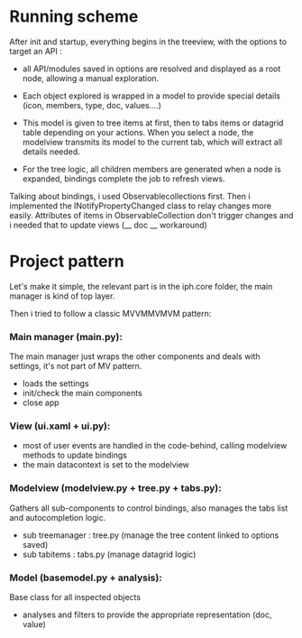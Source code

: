 # Running scheme

After init and startup, everything begins in the treeview, with the options to target an API :
- all API/modules saved in options are resolved and displayed as a root node, allowing a manual exploration.

- Each object explored is wrapped in a model to provide special details (icon, members, type, doc, values....) 
- This model is given to tree items at first, then to tabs items or datagrid table depending on your actions.
When you select a node, the modelview transmits its model to the current tab, which will extract all details needed.

- For the tree logic, all children members are generated when a node is expanded, 
bindings complete the job to refresh views.

Talking about bindings, i used Observablecollections first.
Then i implemented the INotifyPropertyChanged class to relay changes more easily.
Attributes of items in ObservableCollection don't trigger changes and i needed that to update views (__ doc __ workaround)




# Project pattern


Let's make it simple, the relevant part is in the iph.core folder, the main manager is kind of top layer.

Then i tried to follow a classic MVVMMVMVM pattern:

### Main manager (main.py):
The main manager just wraps the other components and deals with settings, it's not part of MV pattern.

  - loads the settings
  - init/check the main components
  - close app
  
### View (ui.xaml + ui.py):
- most of user events are handled in the code-behind, calling modelview methods to update bindings  
- the main datacontext is set to the modelview

### Modelview (modelview.py + tree.py + tabs.py):
Gathers all sub-components to control bindings, 
also manages the tabs list and autocompletion logic.

- sub treemanager : tree.py (manage the tree content linked to options saved)
- sub tabitems : tabs.py (manage datagrid logic)
    
### Model (basemodel.py + analysis):
Base class for all inspected objects
- analyses and filters to provide the appropriate representation (doc, value)








